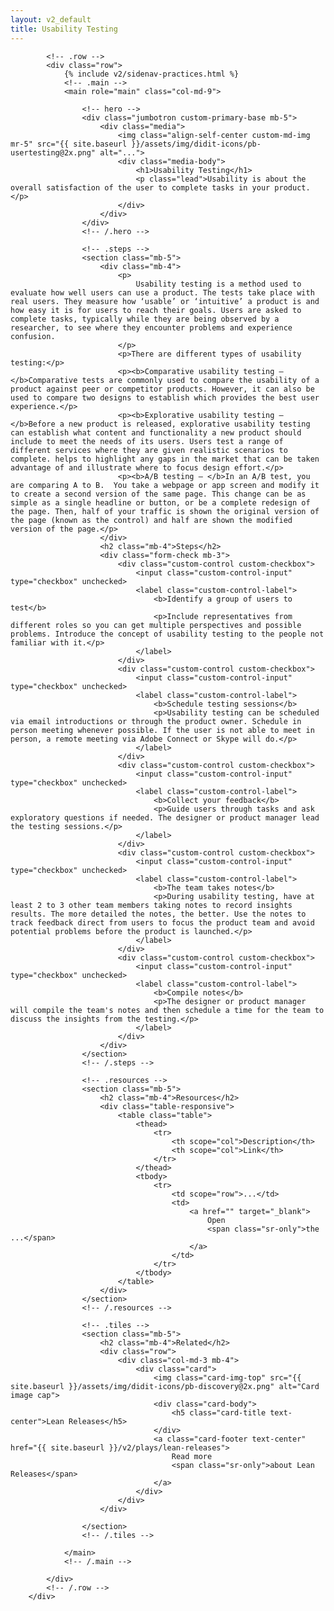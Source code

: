 ```yaml
---
layout: v2_default
title: Usability Testing
---
```

<div class="container mt-5">

            <!-- .row -->
            <div class="row">
                {% include v2/sidenav-practices.html %}
                <!-- .main -->
                <main role="main" class="col-md-9">

                    <!-- hero -->
                    <div class="jumbotron custom-primary-base mb-5">
                        <div class="media">
                            <img class="align-self-center custom-md-img mr-5" src="{{ site.baseurl }}/assets/img/didit-icons/pb-usertesting@2x.png" alt="...">
                            <div class="media-body">
                                <h1>Usability Testing</h1>
                                <p class="lead">Usability is about the overall satisfaction of the user to complete tasks in your product.</p>
                            </div>
                        </div>
                    </div>
                    <!-- /.hero -->

                    <!-- .steps -->
                    <section class="mb-5">
                        <div class="mb-4">
                            <p>
                                Usability testing is a method used to evaluate how well users can use a product. The tests take place with real users. They measure how ‘usable’ or ‘intuitive’ a product is and how easy it is for users to reach their goals. Users are asked to complete tasks, typically while they are being observed by a researcher, to see where they encounter problems and experience confusion.
                            </p>
                            <p>There are different types of usability testing:</p>
                            <p><b>Comparative usability testing – </b>Comparative tests are commonly used to compare the usability of a product against peer or competitor products. However, it can also be used to compare two designs to establish which provides the best user experience.</p>
                            <p><b>Explorative usability testing – </b>Before a new product is released, explorative usability testing can establish what content and functionality a new product should include to meet the needs of its users. Users test a range of different services where they are given realistic scenarios to complete. helps to highlight any gaps in the market that can be taken advantage of and illustrate where to focus design effort.</p>
                            <p><b>A/B testing – </b>In an A/B test, you are comparing A to B.  You take a webpage or app screen and modify it to create a second version of the same page. This change can be as simple as a single headline or button, or be a complete redesign of the page. Then, half of your traffic is shown the original version of the page (known as the control) and half are shown the modified version of the page.</p>
                        </div>
                        <h2 class="mb-4">Steps</h2>
                        <div class="form-check mb-3">
                            <div class="custom-control custom-checkbox">
                                <input class="custom-control-input" type="checkbox" unchecked>
                                <label class="custom-control-label">
                                    <b>Identify a group of users to test</b>
                                    <p>Include representatives from different roles so you can get multiple perspectives and possible problems. Introduce the concept of usability testing to the people not familiar with it.</p>
                                </label>
                            </div>
                            <div class="custom-control custom-checkbox">
                                <input class="custom-control-input" type="checkbox" unchecked>
                                <label class="custom-control-label">
                                    <b>Schedule testing sessions</b>
                                    <p>Usability testing can be scheduled via email introductions or through the product owner. Schedule in person meeting whenever possible. If the user is not able to meet in person, a remote meeting via Adobe Connect or Skype will do.</p>
                                </label>
                            </div>
                            <div class="custom-control custom-checkbox">
                                <input class="custom-control-input" type="checkbox" unchecked>
                                <label class="custom-control-label">
                                    <b>Collect your feedback</b>
                                    <p>Guide users through tasks and ask exploratory questions if needed. The designer or product manager lead the testing sessions.</p>
                                </label>
                            </div>
                            <div class="custom-control custom-checkbox">
                                <input class="custom-control-input" type="checkbox" unchecked>
                                <label class="custom-control-label">
                                    <b>The team takes notes</b>
                                    <p>During usability testing, have at least 2 to 3 other team members taking notes to record insights results. The more detailed the notes, the better. Use the notes to track feedback direct from users to focus the product team and avoid potential problems before the product is launched.</p>
                                </label>
                            </div>
                            <div class="custom-control custom-checkbox">
                                <input class="custom-control-input" type="checkbox" unchecked>
                                <label class="custom-control-label">
                                    <b>Compile notes</b>
                                    <p>The designer or product manager will compile the team's notes and then schedule a time for the team to discuss the insights from the testing.</p>
                                </label>
                            </div>
                        </div>
                    </section>
                    <!-- /.steps -->

                    <!-- .resources -->
                    <section class="mb-5">
                        <h2 class="mb-4">Resources</h2>
                        <div class="table-responsive">
                            <table class="table">
                                <thead>
                                    <tr>
                                        <th scope="col">Description</th>
                                        <th scope="col">Link</th>
                                    </tr>
                                </thead>
                                <tbody>
                                    <tr>
                                        <td scope="row">...</td>
                                        <td>
                                            <a href="" target="_blank">
                                                Open
                                                <span class="sr-only">the ...</span>
                                            </a>
                                        </td>
                                    </tr>
                                </tbody>
                            </table>
                        </div>
                    </section>
                    <!-- /.resources -->

                    <!-- .tiles -->
                    <section class="mb-5">
                        <h2 class="mb-4">Related</h2>
                        <div class="row">
                            <div class="col-md-3 mb-4">
                                <div class="card">
                                    <img class="card-img-top" src="{{ site.baseurl }}/assets/img/didit-icons/pb-discovery@2x.png" alt="Card image cap">
                                    <div class="card-body">
                                        <h5 class="card-title text-center">Lean Releases</h5>
                                    </div>
                                    <a class="card-footer text-center" href="{{ site.baseurl }}/v2/plays/lean-releases">
                                        Read more
                                        <span class="sr-only">about Lean Releases</span>
                                    </a>
                                </div>
                            </div>
                        </div>

                    </section>
                    <!-- /.tiles -->

                </main>
                <!-- /.main -->

            </div>
            <!-- /.row -->
        </div>